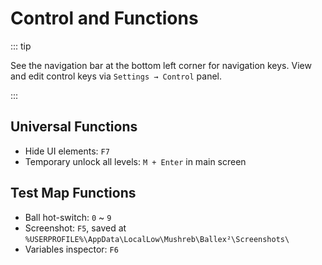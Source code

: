 # Control and Functions

::: tip

See the navigation bar at the bottom left corner for navigation keys.
View and edit control keys via `Settings → Control` panel.

:::

## Universal Functions

- Hide UI elements: `F7`
- Temporary unlock all levels: `M + Enter` in main screen

## Test Map Functions

- Ball hot-switch: `0` ~ `9`
- Screenshot: `F5`, saved at `%USERPROFILE%\AppData\LocalLow\Mushreb\Ballex²\Screenshots\`
- Variables inspector: `F6`
